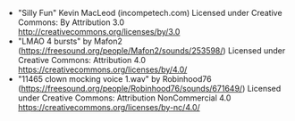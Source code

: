 - "Silly Fun" Kevin MacLeod (incompetech.com) Licensed under Creative Commons: By Attribution 3.0 http://creativecommons.org/licenses/by/3.0
- "LMAO 4 bursts" by Mafon2 (https://freesound.org/people/Mafon2/sounds/253598/) Licensed under Creative Commons: Attribution 4.0 https://creativecommons.org/licenses/by/4.0/
- "11465 clown mocking voice 1.wav" by Robinhood76 (https://freesound.org/people/Robinhood76/sounds/671649/) Licensed under Creative Commons: Attribution NonCommercial 4.0 https://creativecommons.org/licenses/by-nc/4.0/
